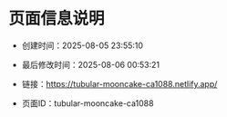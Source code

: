 # 页面信息说明

- 创建时间：2025-08-05 23:55:10

- 最后修改时间：2025-08-06 00:53:21

- 链接：https://tubular-mooncake-ca1088.netlify.app/

- 页面ID：tubular-mooncake-ca1088

